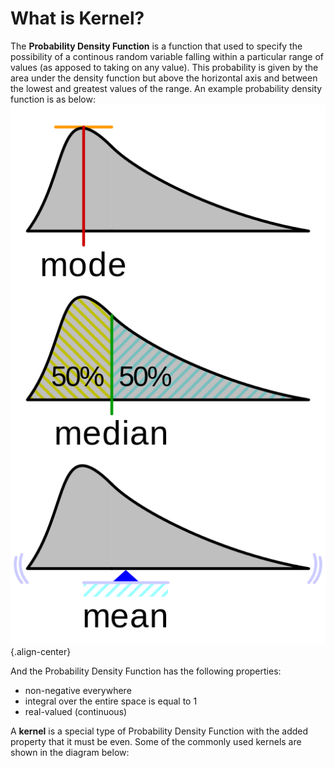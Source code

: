 <!-- TITLE: Kernel Density Estimation -->
<!-- SUBTITLE: My understanding of Kernel Density Estimation -->

# What is Kernel?
The **Probability Density Function** is a function that used to specify the possibility of a continous random variable falling within a particular range of values (as apposed to taking on any value). This probability is given by the area under the density function but above the horizontal axis and between the lowest and greatest values of the range. An example probability density function is as below:
![Visualisation Mode Median Mean Svg](/uploads/machine-learning/visualisation-mode-median-mean-svg.png "Visualisation Mode Median Mean Svg"){.align-center}

And the Probability Density Function has the following properties: 
* non-negative everywhere 
* integral over the entire space is equal to 1 
* real-valued (continuous)

A **kernel** is a special type of Probability Density Function with the added property that it must be even. Some of the commonly used kernels are shown in the diagram below:
